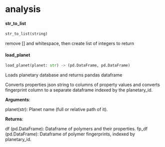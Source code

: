 <a name="analysis"></a>

# analysis

<a name="analysis.str_to_list"></a>

#### str\_to\_list

```python
str_to_list(string)
```

remove [] and whitespace, then create list of integers to return

<a name="analysis.load_planet"></a>

#### load\_planet

```python
load_planet(planet: str) -> (pd.DataFrame, pd.DataFrame)
```

Loads planetary database and returns pandas dataframe

Converts properties json string to columns of property values and
converts fingerprint column to a separate dataframe indexed by the
planetary_id.

**Arguments**:

  planet(str):
  Planet name (full or relative path of it).
  

**Returns**:

  df (pd.DataFrame):
  Dataframe of polymers and their properties.
  fp_df (pd.DataFrame):
  Dataframe of polymer fingerprints, indexed by planetary_id.


